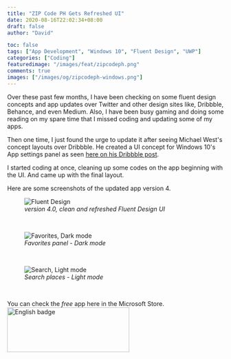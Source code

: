 ```yaml
---
title: "ZIP Code PH Gets Refreshed UI"
date: 2020-08-16T22:02:34+08:00
draft: false
author: "David"

toc: false
tags: ["App Development", "Windows 10", "Fluent Design", "UWP"]
categories: ["Coding"]
featuredimage: "/images/feat/zipcodeph.png"
comments: true
images: ["/images/og/zipcodeph-windows.png"]
---
```


Over these past few months, I have been checking on some fluent design concepts and app updates over Twitter and other design sites like, Dribbble, Behance, and even Medium.
Also, I have been busy gaming and doing some reading on my spare time that I missed coding and updating some of my apps.

Then one time, I just found the urge to update it after seeing Michael West's concept layouts over Dribbble. He created a UI concept for Windows 10's App settings panel as seen <a href="https://dribbble.com/shots/6404804-Apps-features-Microsoft-Edge-style" target="_blank">here on his Dribbble post</a>.

I started coding at once, cleaning up some codes on the app beginning with the UI. And came up with the final layout.

Here are some screenshots of the updated app version 4.
</br>

<figure class="image">
<img src="/images/08-20/zipcodeph/full.png" alt="Fluent Design">
  <figcaption><em>version 4.0, clean and refreshed Fluent Design UI</em></figcaption>
</figure>
</br>
<figure class="image">
<img src="/images/08-20/zipcodeph/dark.png" alt="Favorites, Dark mode">
  <figcaption><em>Favorites panel - Dark mode</em></figcaption>
</figure>
</br>
<figure class="image">
<img src="/images/08-20/zipcodeph/search-light.png" alt="Search, Light mode">
  <figcaption><em>Search places - Light mode</em></figcaption>
</figure>
</br>

You can check the _free_ app here in the Microsoft Store.
</br>
<a href='//www.microsoft.com/store/apps/9nblggh5gft6?cid=storebadge&ocid=badge'><img src='/images/English_get-it-from-MS.png' alt='English badge' style='width: 284px; height: 104px; '/></a>
